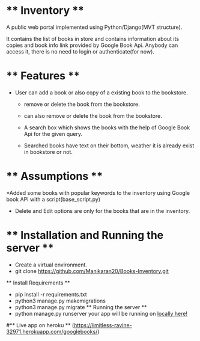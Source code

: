 # ** Inventory **

A public web portal implemented using Python/Django(MVT structure).

It contains the list of books in store and contains information about its copies and book info link provided by Google Book Api. Anybody can access it, there is no need to login or authenticate(for now).

# ** Features **
* User can add a book or also copy of a existing book to the bookstore.

  * remove or delete the book from the bookstore.

  * can also remove or delete the book from the bookstore.
  
  * A search box which shows the books with the help of Google Book Api for the given query.
  
  * Searched books have text on their bottom, weather it is already exist in bookstore or not.
  
 # ** Assumptions **
 
  *Added some books with popular keywords to the inventory using Google book API with a script(base_script.py)
  
  * Delete and Edit options are only for the books that are in the inventory.
  
# ** Installation and Running the server **
 * Create a virtual environment.
 * git clone https://github.com/Manikaran20/Books-Inventory.git
 
 ** Install Requirements **
   * pip install -r requirements.txt
   * python3 manage.py makemigrations
   * python3 manage.py migrate
 ** Running the server **
   * python manage.py runserver
   your app will be running on  [locally here!](http://127.0.0.1:8000/)
    
#** Live app on heroku ** (https://limitless-ravine-32971.herokuapp.com/googlebooks/)
  

 
  
